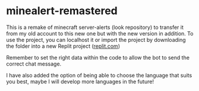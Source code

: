 # minealert-remastered
This is a remake of minecraft server-alerts (look repository) to transfer it from my old account to this new one but with the new version in addition.
To use the project, you can localhost it or import the project by downloading the folder into a new Replit project ([replit.com](https://replit.com/~))

Remember to set the right data within the code to allow the bot to send the correct chat message.

I have also added the option of being able to choose the language that suits you best, maybe I will develop more languages in the future!
